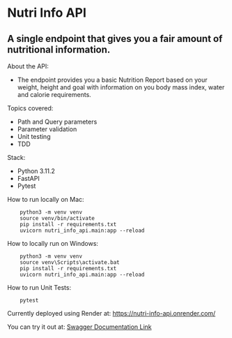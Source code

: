 # Nutri Info API

## A single endpoint that gives you a fair amount of nutritional information.

About the API:
* The endpoint provides you a basic Nutrition Report based on your weight, height and goal with information on you body mass index, water and calorie requirements.

Topics covered:
* Path and Query parameters
* Parameter validation
* Unit testing
* TDD

Stack:
* Python 3.11.2
* FastAPI
* Pytest

How to run locally on Mac:

        python3 -m venv venv
        source venv/bin/activate
        pip install -r requirements.txt
        uvicorn nutri_info_api.main:app --reload

How to locally run on Windows:

        python3 -m venv venv
        source venv\Scripts\activate.bat
        pip install -r requirements.txt
        uvicorn nutri_info_api.main:app --reload

How to run Unit Tests:

        pytest
        
Currently deployed using Render at: https://nutri-info-api.onrender.com/

You can try it out at: [Swagger Documentation Link](https://nutri-info-api.onrender.com/docs)
